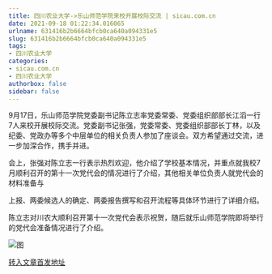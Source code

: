 ```yaml
---
title: 四川农业大学->乐山师范学院来校开展校际交流 | sicau.com.cn
date: 2021-09-18 01:22:34.016065
urlname: 631416b2b6664bfcb0ca640a094331e5
slug: 631416b2b6664bfcb0ca640a094331e5
tags: 
- 四川农业大学
categories:
- sicau.com.cn
- 四川农业大学
authorbox: false
sidebar: false
---
```

9月17日，乐山师范学院党委副书记陈立志率党委常委、党委组织部部长江滔一行7人来校开展校际交流。党委副书记张强，党委常委、党委组织部部长丁林，以及纪委、党政办等多个中层单位的相关负责人参加了座谈会。双方希望通过交流，进一步加深合作，携手并进。

会上，张强对陈立志一行表示热烈欢迎，他介绍了学校基本情况，并重点就我校7月顺利召开的第十一次党代会的情况进行了介绍，其他相关单位负责人就党代会的材料准备与
<!--more-->
上报、两委候选人的确定、两委报告撰写和召开流程等具体环节进行了详细介绍。

陈立志对川农大顺利召开第十一次党代会表示祝贺，随后就乐山师范学院即将举行的党代会准备情况进行了介绍。

![图](https://news.sicau.edu.cn/__local/A/50/DA/1D2A66613860F28ADD268EF55B9_B3A9BDF3_1445D.png)

[转入文章首发地址](https://news.sicau.edu.cn/info/1078/64501.htm)